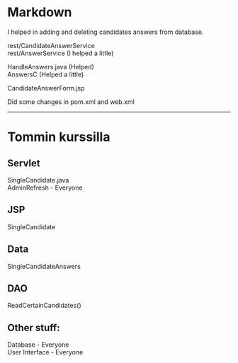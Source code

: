 # Markdown

I helped in adding and deleting candidates answers from database.


rest/CandidateAnswerService\
rest/AnswerService  (I helped a little)

HandleAnswers.java (Helped)\
AnswersC (Helped a little)


CandidateAnswerForm.jsp

Did some changes in pom.xml and web.xml

-----------------------------------------
# Tommin kurssilla

## Servlet
SingleCandidate.java\
AdminRefresh - Everyone

## JSP
SingleCandidate

## Data
SingleCandidateAnswers

## DAO
ReadCertainCandidates()

## Other stuff:
Database - Everyone \
User Interface - Everyone
